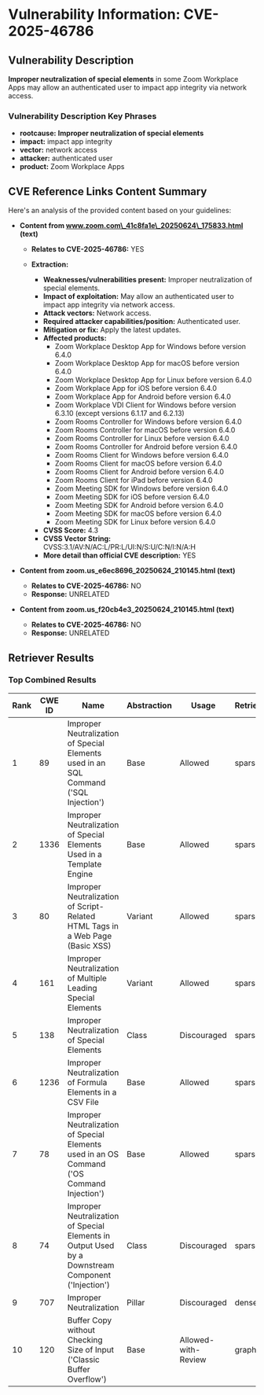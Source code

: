 # Vulnerability Information: CVE-2025-46786

## Vulnerability Description
**Improper neutralization of special elements** in some Zoom Workplace Apps may allow an authenticated user to impact app integrity via network access.

### Vulnerability Description Key Phrases
- **rootcause:** **Improper neutralization of special elements**
- **impact:** impact app integrity
- **vector:** network access
- **attacker:** authenticated user
- **product:** Zoom Workplace Apps

## CVE Reference Links Content Summary
Here's an analysis of the provided content based on your guidelines:

*   **Content from www.zoom.com\_41c8fa1e\_20250624\_175833.html (text)**

    *   **Relates to CVE-2025-46786:** YES
    *   **Extraction:**

        *   **Weaknesses/vulnerabilities present:** Improper neutralization of special elements.
        *   **Impact of exploitation:** May allow an authenticated user to impact app integrity via network access.
        *   **Attack vectors:** Network access.
        *   **Required attacker capabilities/position:** Authenticated user.
        *   **Mitigation or fix:** Apply the latest updates.
        *   **Affected products:**
            *   Zoom Workplace Desktop App for Windows before version 6.4.0
            *   Zoom Workplace Desktop App for macOS before version 6.4.0
            *   Zoom Workplace Desktop App for Linux before version 6.4.0
            *   Zoom Workplace App for iOS before version 6.4.0
            *   Zoom Workplace App for Android before version 6.4.0
            *   Zoom Workplace VDI Client for Windows before version 6.3.10 (except versions 6.1.17 and 6.2.13)
            *   Zoom Rooms Controller for Windows before version 6.4.0
            *   Zoom Rooms Controller for macOS before version 6.4.0
            *   Zoom Rooms Controller for Linux before version 6.4.0
            *   Zoom Rooms Controller for Android before version 6.4.0
            *   Zoom Rooms Client for Windows before version 6.4.0
            *   Zoom Rooms Client for macOS before version 6.4.0
            *   Zoom Rooms Client for Android before version 6.4.0
            *   Zoom Rooms Client for iPad before version 6.4.0
            *   Zoom Meeting SDK for Windows before version 6.4.0
            *   Zoom Meeting SDK for iOS before version 6.4.0
            *   Zoom Meeting SDK for Android before version 6.4.0
            *   Zoom Meeting SDK for macOS before version 6.4.0
            *   Zoom Meeting SDK for Linux before version 6.4.0
        *   **CVSS Score:** 4.3
        *   **CVSS Vector String:** CVSS:3.1/AV:N/AC:L/PR:L/UI:N/S:U/C:N/I:N/A:H
        *   **More detail than official CVE description:** YES

*   **Content from zoom.us\_e6ec8696\_20250624\_210145.html (text)**

    *   **Relates to CVE-2025-46786:** NO
    *   **Response:** UNRELATED

*   **Content from zoom.us\_f20cb4e3\_20250624\_210145.html (text)**

    *   **Relates to CVE-2025-46786:** NO
    *   **Response:** UNRELATED

## Retriever Results

### Top Combined Results

| Rank | CWE ID | Name | Abstraction | Usage  | Retrievers | Individual Scores |
|------|--------|------|-------------|-------|------------|-------------------|
| 1 | 89 | Improper Neutralization of Special Elements used in an SQL Command ('SQL Injection') | Base | Allowed | sparse | 0.170 |
| 2 | 1336 | Improper Neutralization of Special Elements Used in a Template Engine | Base | Allowed | sparse | 0.154 |
| 3 | 80 | Improper Neutralization of Script-Related HTML Tags in a Web Page (Basic XSS) | Variant | Allowed | sparse | 0.147 |
| 4 | 161 | Improper Neutralization of Multiple Leading Special Elements | Variant | Allowed | sparse | 0.147 |
| 5 | 138 | Improper Neutralization of Special Elements | Class | Discouraged | sparse | 0.143 |
| 6 | 1236 | Improper Neutralization of Formula Elements in a CSV File | Base | Allowed | sparse | 0.142 |
| 7 | 78 | Improper Neutralization of Special Elements used in an OS Command ('OS Command Injection') | Base | Allowed | sparse | 0.141 |
| 8 | 74 | Improper Neutralization of Special Elements in Output Used by a Downstream Component ('Injection') | Class | Discouraged | sparse | 0.140 |
| 9 | 707 | Improper Neutralization | Pillar | Discouraged | dense | 0.584 |
| 10 | 120 | Buffer Copy without Checking Size of Input ('Classic Buffer Overflow') | Base | Allowed-with-Review | graph | 0.002 |

